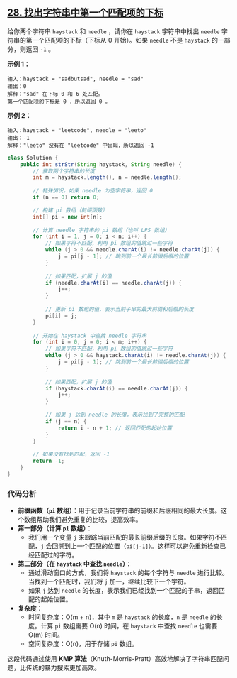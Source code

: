 ## [28. 找出字符串中第一个匹配项的下标](https://leetcode.cn/problems/find-the-index-of-the-first-occurrence-in-a-string/)

给你两个字符串 `haystack` 和 `needle` ，请你在 `haystack` 字符串中找出 `needle` 字符串的第一个匹配项的下标（下标从 0 开始）。如果 `needle` 不是 `haystack` 的一部分，则返回 `-1` 。

 

**示例 1：**

```
输入：haystack = "sadbutsad", needle = "sad"
输出：0
解释："sad" 在下标 0 和 6 处匹配。
第一个匹配项的下标是 0 ，所以返回 0 。
```

**示例 2：**

```
输入：haystack = "leetcode", needle = "leeto"
输出：-1
解释："leeto" 没有在 "leetcode" 中出现，所以返回 -1 
```

```java
class Solution {
    public int strStr(String haystack, String needle) {
        // 获取两个字符串的长度
        int m = haystack.length(), n = needle.length();
        
        // 特殊情况，如果 needle 为空字符串，返回 0
        if (n == 0) return 0;

        // 构建 pi 数组（前缀函数）
        int[] pi = new int[n];
        
        // 计算 needle 字符串的 pi 数组（也叫 LPS 数组）
        for (int i = 1, j = 0; i < n; i++) {
            // 如果字符不匹配，利用 pi 数组的值跳过一些字符
            while (j > 0 && needle.charAt(i) != needle.charAt(j)) {
                j = pi[j - 1]; // 跳到前一个最长前缀后缀的位置
            }
            
            // 如果匹配，扩展 j 的值
            if (needle.charAt(i) == needle.charAt(j)) {
                j++;
            }
            
            // 更新 pi 数组的值，表示当前子串的最大前缀和后缀的长度
            pi[i] = j;
        }
        
        // 开始在 haystack 中查找 needle 字符串
        for (int i = 0, j = 0; i < m; i++) {
            // 如果字符不匹配，利用 pi 数组的值跳过一些字符
            while (j > 0 && haystack.charAt(i) != needle.charAt(j)) {
                j = pi[j - 1]; // 跳到前一个最长前缀后缀的位置
            }
            
            // 如果匹配，扩展 j 的值
            if (haystack.charAt(i) == needle.charAt(j)) {
                j++;
            }
            
            // 如果 j 达到 needle 的长度，表示找到了完整的匹配
            if (j == n) {
                return i - n + 1; // 返回匹配的起始位置
            }
        }
        
        // 如果没有找到匹配，返回 -1
        return -1;
    }
}

```

### 代码分析

- **前缀函数（`pi` 数组）**：用于记录当前字符串的前缀和后缀相同的最大长度。这个数组帮助我们避免重复的比较，提高效率。
- **第一部分（计算 `pi` 数组）**：
  - 我们用一个变量 `j` 来跟踪当前匹配的最长前缀后缀的长度。如果字符不匹配，`j` 会回溯到上一个匹配的位置（`pi[j-1]`）。这样可以避免重新检查已经匹配过的字符。
- **第二部分（在 `haystack` 中查找 `needle`）**：
  - 通过滑动窗口的方式，我们将 `haystack` 的每个字符与 `needle` 进行比较。当找到一个匹配时，我们将 `j` 加一，继续比较下一个字符。
  - 如果 `j` 达到 `needle` 的长度，表示我们已经找到一个匹配的子串，返回匹配的起始位置。
- **复杂度**：
  - 时间复杂度：O(m + n)，其中 `m` 是 `haystack` 的长度，`n` 是 `needle` 的长度。计算 `pi` 数组需要 O(n) 时间，在 `haystack` 中查找 `needle` 也需要 O(m) 时间。
  - 空间复杂度：O(n)，用于存储 `pi` 数组。

这段代码通过使用 **KMP 算法**（Knuth-Morris-Pratt）高效地解决了字符串匹配问题，比传统的暴力搜索更加高效。